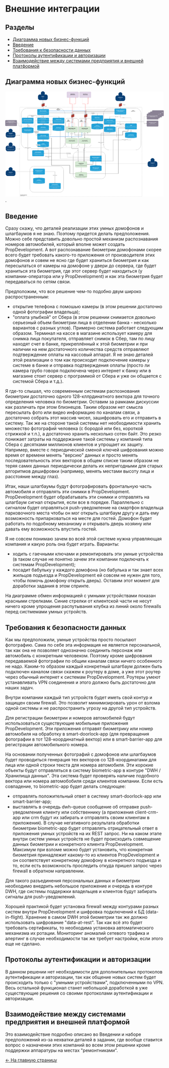 # Внешние интеграции

## Разделы

- [Диаграмма новых бизнес-функций](#диаграмма-новых-бизнес-функций)
- [Введение](#введение)
- [Требования к безопасности данных](#требования-к-безопасности-данных)
- [Протоколы аутентификации и авторизации](#протоколы-аутентификации-и-авторизации)
- [Взаимодействие между системами предприятия и внешней платформой](#взаимодействие-между-системами-предприятия-и-внешней-платформой)

## Диаграмма новых бизнес-функций

![SmartHome](./SmartHome.png).

## Введение

Сразу скажу, что деталей реализации этих умных домофонов и шлагбаумов я не знаю.
Поэтому придется делать предположения. Можно себе представить довольно простой
механизм распознавания номеров автомобилей, который вполне может создать
PropDevelopment. А вот распознавание биометрии домофонами скорее всего будет
требовать какого-то приложения от производителя этих домофонов и совем не ясно
где будет храниться биометрия и как пересылаться от камеры на домофоне у двери
до сервера, где будет храниться эта биометрия, где этот сервер будет находиться
(у компании-оператора или у PropDevelopment) и как эта биометрия будет
передаваться по сетям связи.

Предположим, что все решение чем-то подобно двум широко распространенным:

- открытие телефона с помошью камеры (в этом решении достаточно одной фотографии
владельца);
- "оплата улыбкой" от Сбера (в этом решении снимается довольно серьезный
объем биометрии лица в отделении банка - несколько вариантов с разных углов).
Примерно система работает следующим образом. Терминал на кассе в магазине
использует камеру для снимка лица покупателя, отправляет снимок в Сбер, там по
лицу находят счет в банке, прикреплённый к этой биометрии и при наличии на нем
достаточного количества средств отправляют подтверждение оплаты на кассовый
аппарат. Я не знаю деталей этой реализации о том как происходит подключение
камеры у системе в банке и отправка подтверждения оплаты (просто ли камера грубо
говоря подключена через интернет к банку или в магазине стоит сервер с программой
от Сбера и уже он общается с системой Сбера и т.д.).

Я где-то слышал, что современным системам распознования биометрии достаточно
одного 128-кллрдинатного вектора для точного определения человека по биометрии.
Оставим за рамками дискуссии как различать при этом близнецов. Таким образом нет
смысла пересылать фото или видео информацию по каналам связи, а достаточно
собрать этот массив чисел, зашифровать его и отправить в систему. Так же на
стороне такой системы нет необходимости хранить множество фотографий человека (с
бородой или без, короткой стрижкой и т.п.), а достаточно хранить несколько сотен
байт. Это резко понижает затраты на поддержание такой системы у компаний типа
Сбера с десятками миллионов клиентов и упрощает их защиту. Например, вместе с
периодической сменой ключей шифрования можно время от времени менять "версию"
данных и просто менять последовательность этих векторов в общем списке таким
образом не теряя самих данных периодически делать их непригодными для старых
алгоритмов дешифровки (например, менять местами высоту лица и расстояние между
глаз).

Итак, наши шлагбаумы будут фотографировать фронтальную часть автомобиля и
отправлять эти снимки в PropDevelopment. PropDevelopment будет обрабатывать эти
снимки и отправлять на шлагбаум сигнал открытия, если все в порядке. Параллельно
с сигналом будет оправляться push-уведомление на смартфон владельца парковочного
места чтобы он мог открыть шлагбаум другу и дать ему возможность припарковаться
на месте для гостей. Домофон будет работать по подобному механизму и открывать
дверь хозяину или давать ему возможность впустить гостей.

Я не совсем понимаю зачем во всей этой системе нужна управляющая компания и
какую роль она будет играть. Варианты:

- ходить с гаечными ключами и ремонтировать эти умные устройства (в таком случае
не понятно зачем эти компании подключать к системам PropDevelopment);
- посадит бабульку у каждого домофона (но бабулька и так знает всех жильцов
подъезда и PropDevelopment ей совсем не нужен для того, чтобы помочь домофону
открыть дверь).
Оставим этот момент для доработки задания в этом спринте.

На диаграмме обмен информацией с умными устройствами показан красными стрелками.
Синие стрелки от клиентской части не несут ничего кроме упрощения распутывания
клубка из линий около firewalls перед систмемами умных устройств.

## Требования к безопасности данных

Как мы предположили, умные устройства просто посылают фотографию. Сама по себе
эта информация не является персональной, так как она не позволяет однозначно
соединить персонаж или автомобиль с конкретным человеком. Поэтому кроме
шифрования передаваемой фотографии по общим каналам связи ничего особенного не
надо. Каким-то образом каждый конкретный шлагбаум должен быть подключен каналом
связи скажем к роутеру в доме, а уже этот роутер через обычный интернет к
системам PropDevelopment. Роутеры умеют устанавливать VPN соединения и этого
должно быть достаточно для наших задач.

Внутри компании каждый тип устройств будет иметь свой контур и защищен своим
firewall. Это позволит минимизировать урон от взлома одной системы и не
распространить угрозу на другой тип устройств.

Для регистрации биометрии и номеров автомобилей будут использоваться
существующие мобильные приложения PropDevelopment. Эти приложения отправят
биометрику или номер автомобиля на обработку в smart-doorlock-app (для
превращения фотографии в тот 128-координатный вектор) или в smart-barrier-app
для регистрации автомобильного номера.

На основании полученных фотографий с домофонов или шлагбаумов будет проводиться
генерация тех векторов со 128-координатами для лица или одной строки текста для
номера автомобиля. Эти корокие объекты будут отправляться в систему
biometric-app в контуре "DWH / Хранилища данных". Эта система будет проверять
наличие подобного вектора или номера автомобобиля среди клиентов компании. Если
есть совпадение, то biometric-app будет делать следующее:

- отправлять положительный ответ в систему smart-doorlock-app или
smart-barrier-app;
- выставлять в очередь dwh-queue сообщение об отправке push-уведомления
клиенту или собственнику (а приложения client-crm-app или crm будут их забирать
и отправлять своим клиентам в приложения).
В случае негативного результата обработки биометрии biometric-app будет
отправлять отрицательный ответ в приложения умных устройств на их REST запрос.
Ни на каком этапе внутри систем умных устройств не будет происходить совмещение
данных биометрии и конкретного клиента PropDevelopment. Максимум при взломе
можно будет установить, что конкретная биометрия принадлежит какому-то из
клиентов PropDevelopment и он соответствует конкретному домофону в конкретного
подъезда и то, если есть возможность проследить откуда пришел запрос через
firewall в обратном направлении.

Для такого разъединения персональных данных и биометрии необходимо внедрить
небольшое приложение и очередь в контуре DWH, где системы поддержки владельцев
и клиентов будут забирать сигналы для push-уведомлений.

Хорошей практикой будет установка firewall между контурами разных систем внутри
PropDevelopment и шифровка подключений к БД (data-in-flight). Хранение в самом
DWH этой биометрии так же должно использовать шифрование "data-at-rest". Так как
всё это будет требовать сертификаты, то необходима установка автоматического
механизма их ротации. Мониторинг аномалий сетевого трафика и алертинг в случае
необходимости так же требует настройки, если этого еще не сделано.

## Протоколы аутентификации и авторизации

В данном решении нет необходимости для дополнительных протоколов аутентификации
и авторизации, так как общение новых систем будет происходить только с "умными
устройствами", подключенными по VPN. Весь остальной функционал станет небольшой
доработкой в уже существующие решения со своими протоколами аутентификации и
авторизации.

## Взаимодействие между системами предприятия и внешней платформой

Это взаимодействие подробно описано во Введении и наборе предположений из-за
нехватки деталей в задании, где вообще ставится вопрос о назначении этих
компаний во всем этом решении кроме поддержки аппаратуры на местах
"ремонтниками".

[<- На главную страницу](../ReadMe.md)
